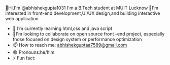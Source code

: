 👋Hi,I'm @abhishekgupta1031
I'm a B.Tech student at MUIT Lucknow 
👀I'm interested in front-end development,UI/UX design,and building interactive web application 
- 🌱 I’m currently learning html,css and java script
- 💞I'm looking to collaborate on open source front -end project, especially those focused on design system or performance optimization 
- 📫 How to reach me: abhishekguptaa7589@gmail.com
- 😄 Pronouns:he/him
- ⚡ Fun fact:
